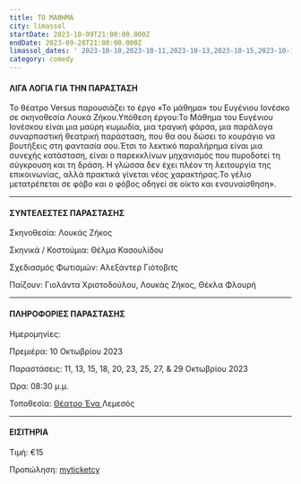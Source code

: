 ```yaml
---
title: ΤΟ ΜΑΘΗΜΑ
city: limassol
startDate: 2023-10-09T21:00:00.000Z
endDate: 2023-09-28T21:00:00.000Z
limassol_dates: ' 2023-10-10,2023-10-11,2023-10-13,2023-10-15,2023-10-18,2023-10-20,2023-10-23,2023-10-25,2023-10-27,2023-10-29'
category: comedy
---
```


#### ΛΙΓΑ ΛΟΓΙΑ ΓΙΑ ΤΗΝ ΠΑΡΑΣΤΑΣΗ

Το θέατρο Versus παρουσιάζει το έργο	«Το μάθημα» του Ευγένιου Ιονέσκο σε σκηνοθεσία Λουκά Ζήκου.Υπόθεση έργου:Το Μάθημα του Ευγένιου Ιονέσκου είναι μια μαύρη κωμωδία, μια τραγική φάρσα, μια παράλογα συναρπαστική θεατρική παράσταση, που θα σου δώσει το κουράγιο να βουτήξεις στη φαντασία σου.Έτσι το λεκτικό παραλήρημα είναι μια συνεχής κατάσταση, είναι ο παρεκκλίνων μηχανισμός που πυροδοτεί τη σύγκρουση και τη δράση. Η γλώσσα δεν έχει πλέον τη λειτουργία της επικοινωνίας, αλλά πρακτικά γίνεται νέος χαρακτήρας.Το γέλιο μετατρέπεται σε φόβο και ο φόβος οδηγεί σε οίκτο και ενσυναίσθηση».

***

#### ΣΥΝΤΕΛΕΣΤΕΣ ΠΑΡΑΣΤΑΣΗΣ

Σκηνοθεσία: Λουκάς Ζήκος

Σκηνικά / Κοστούμια: Θέλμα Κασουλίδου

Σχεδιασμός Φωτισμών: Αλεξάντερ Γιότοβιτς

Παίζουν: Γιολάντα Χριστοδούλου, Λουκάς Ζήκος, Θέκλα Φλουρή

***

#### ΠΛΗΡΟΦΟΡΙΕΣ ΠΑΡΑΣΤΑΣΗΣ

Ημερομηνίες: 

Πρεμιέρα: 10 Οκτωβρίου 2023

Παραστάσεις: 11, 13, 15, 18, 20, 23, 25, 27,	& 29 Οκτωβρίου 2023

Ώρα: 08:30 μ.μ.

Τοποθεσία:  [Θέατρο Ένα ](https://www.google.gr/maps/place/%CE%92'+%CE%94%CE%B7%CE%BC%CE%BF%CF%84%CE%B9%CE%BA%CE%AE+%CE%91%CE%B3%CE%BF%CF%81%CE%AC+-+%CE%98%CE%AD%CE%B1%CF%84%CF%81%CE%BF+%CE%88%CE%BD%CE%B1+%2F+%CE%98%CE%95%CE%91%CE%A4%CE%A1%CE%9F+VERSUS/@34.6727206,33.0402071,17z/data=!3m1!4b1!4m6!3m5!1s0x14e73302f4af925b:0xca71f90ee7b765c0!8m2!3d34.6727162!4d33.042782!16s%2Fg%2F11r969yhf?hl=el\&entry=ttu)Λεμεσός

***

#### ΕΙΣΙΤΗΡΙΑ

Τιμή: €15

Προπώληση: [myticketcy](http://www.myticketcy.com/event/to-mathima-tou-evgeniou-ionesko/)
